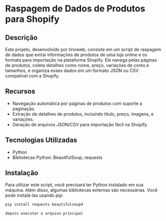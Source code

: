 # Raspagem de Dados de Produtos para Shopify

## Descrição
Este projeto, desenvolvido por tinoweb, consiste em um script de raspagem de dados que extrai informações de produtos de uma loja online e os formata para importação na plataforma Shopify. Ele navega pelas páginas de produtos, coleta detalhes como nome, preço, variações de cores e tamanhos, e organiza esses dados em um formato JSON ou CSV compatível com a Shopify.

## Recursos
- Navegação automática por páginas de produtos com suporte a paginação.
- Extração de detalhes de produtos, incluindo título, preço, imagens, e variações.
- Geração de arquivos JSON/CSV para importação fácil na Shopify.

## Tecnologias Utilizadas
- Python
- Bibliotecas Python: BeautifulSoup, requests

## Instalação
Para utilizar este script, você precisará ter Python instalado em sua máquina. Além disso, algumas bibliotecas externas são necessárias. Você pode instalá-las usando pip:

```bash
pip install requests beautifulsoup4

depois executar o arquivo principal
